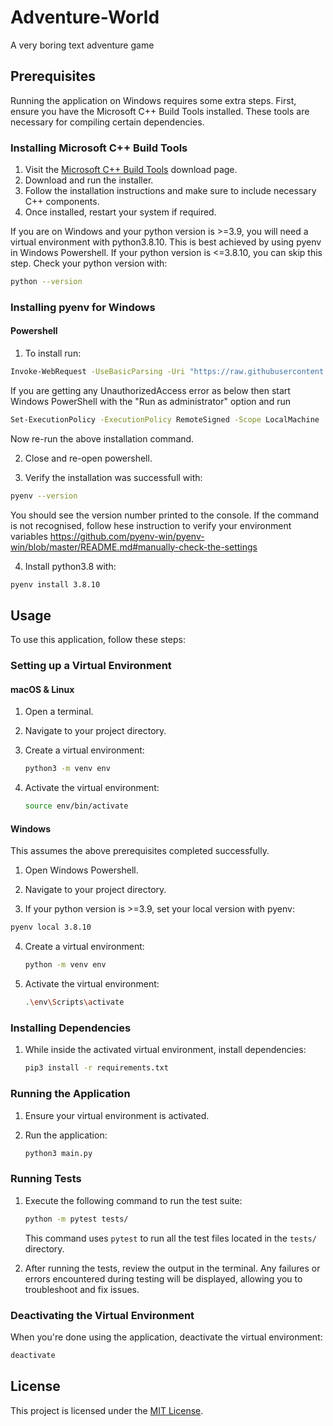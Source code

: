 # Adventure-World
A very boring text adventure game

## Prerequisites

Running the application on Windows requires some extra steps. First, ensure you have the Microsoft C++ Build Tools installed. These tools are necessary for compiling certain dependencies.

### Installing Microsoft C++ Build Tools

1. Visit the [Microsoft C++ Build Tools](https://visualstudio.microsoft.com/visual-cpp-build-tools/) download page.
2. Download and run the installer.
3. Follow the installation instructions and make sure to include necessary C++ components.
4. Once installed, restart your system if required.

If you are on Windows and your python version is >=3.9, you will need a virtual environment with python3.8.10. This is best achieved by using pyenv in Windows Powershell. If your python version is <=3.8.10, you can skip this step. Check your python version with:
```bash
python --version
```

### Installing pyenv for Windows

#### Powershell

1. To install run:
```bash
Invoke-WebRequest -UseBasicParsing -Uri "https://raw.githubusercontent.com/pyenv-win/pyenv-win/master/pyenv-win/install-pyenv-win.ps1" -OutFile "./install-pyenv-win.ps1"; &"./install-pyenv-win.ps1"
```
If you are getting any UnauthorizedAccess error as below then start Windows PowerShell with the "Run as administrator" option and run
```bash
Set-ExecutionPolicy -ExecutionPolicy RemoteSigned -Scope LocalMachine
``` 
Now re-run the above installation command.

2. Close and re-open powershell.

3. Verify the installation was successfull with:
```bash
pyenv --version
```
You should see the version number printed to the console. If the command is not recognised, follow hese instruction to verify your environment variables https://github.com/pyenv-win/pyenv-win/blob/master/README.md#manually-check-the-settings

4. Install python3.8 with:
```bash
pyenv install 3.8.10
```

## Usage

To use this application, follow these steps:

### Setting up a Virtual Environment

#### macOS & Linux

1. Open a terminal.

2. Navigate to your project directory.

3. Create a virtual environment:
   ```bash
   python3 -m venv env
   ```

4. Activate the virtual environment:
   ```bash
   source env/bin/activate
   ```

#### Windows
 This assumes the above prerequisites completed successfully.

1. Open Windows Powershell.

2. Navigate to your project directory.

3. If your python version is >=3.9, set your local version with pyenv:

```bash
pyenv local 3.8.10
```

4. Create a virtual environment:
   ```bash
   python -m venv env
   ```

4. Activate the virtual environment:
   ```bash
   .\env\Scripts\activate
   ```

### Installing Dependencies

1. While inside the activated virtual environment, install dependencies:
   ```bash
   pip3 install -r requirements.txt
   ```

### Running the Application

1. Ensure your virtual environment is activated.

2. Run the application:
   ```bash
   python3 main.py
   ```

### Running Tests

1. Execute the following command to run the test suite:

    ```bash
    python -m pytest tests/
    ```

    This command uses `pytest` to run all the test files located in the `tests/` directory.
    
2. After running the tests, review the output in the terminal. Any failures or errors encountered during testing will be displayed, allowing you to troubleshoot and fix issues.

### Deactivating the Virtual Environment

When you're done using the application, deactivate the virtual environment:
```bash
deactivate
```

## License

This project is licensed under the [MIT License](LICENSE).

